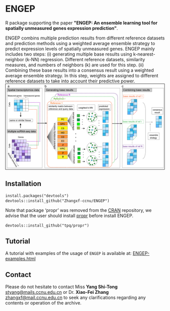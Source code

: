 # ENGEP
R package supporting the paper **"ENGEP: An ensemble learning tool for spatially
unmeasured genes expression prediction"**. 

ENGEP combins multiple prediction results from different reference datasets and prediction methods using a weighted average ensemble strategy to predict expression levels of spatially unmeasured genes. ENGEP mainly includes two steps: (i) generating multiple base results using k-nearest-neighbor (k-NN) regression. Different reference datasets, similarity measures, and numbers of neighbors (k) are used for this step. (ii) Combining these base results into a consensus result using a weighted average ensemble strategy. In this step, weights are assigned to different reference datasets to take into account their predictive power. 
![image](https://github.com/Zhangxf-ccnu/ENGEP/blob/master/docs/Figure1.jpg)

## Installation

 ``` buildoutcfg
 install.packages("devtools")
 devtools::install_github("Zhangxf-ccnu/ENGEP")
 ```
Note that package ‘propr’ was removed from the [CRAN](https://cran.r-project.org/web/packages/propr/index.html) repository, we advise that the user should install [propr](https://github.com/tpq/propr) before install ENGEP. 
 ``` buildoutcfg
 devtools::install_github("tpq/propr")
 ```
 
## Tutorial

A tutorial with examples of the usage of `ENGEP` is available at: [ENGEP-examples.html](https://github.com/Zhangxf-ccnu/ENGEP-examples)

## Contact

Please do not hesitate to contact Miss **Yang Shi-Tong** [styang@mails.ccnu.edu.cn](styang@mails.ccnu.edu.cn) or Dr. **Xiao-Fei Zhang** [zhangxf@mail.ccnu.edu.cn](zhangxf@mail.ccnu.edu.cn) to seek any clarifications regarding any contents or operation of the archive.

